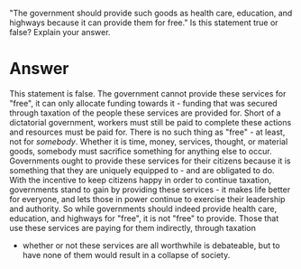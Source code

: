 "The government should provide such goods as health care, education, and
highways because it can provide them for free." Is this statement true
or false? Explain your answer.

# Answer

This statement is false. The government cannot provide these services
for "free", it can only allocate funding towards it - funding that was
secured through taxation of the people these services are provided for.
Short of a dictatorial government, workers must still be paid to
complete these actions and resources must be paid for. There is no such
thing as "free" - at least, not for *somebody*. Whether it is time,
money, services, thought, or material goods, somebody must sacrifice
something for anything else to occur. Governments ought to provide these
services for their citizens because it is something that they are
uniquely equipped to - and are obligated to do. With the incentive to
keep citizens happy in order to continue taxation, governments stand to
gain by providing these services - it makes life better for everyone,
and lets those in power continue to exercise their leadership and
authority. So while governments should indeed provide health care,
education, and highways for "free", it is not "free" to provide. Those
that use these services are paying for them indirectly, through taxation
- whether or not these services are all worthwhile is debateable, but to
have none of them would result in a collapse of society.
